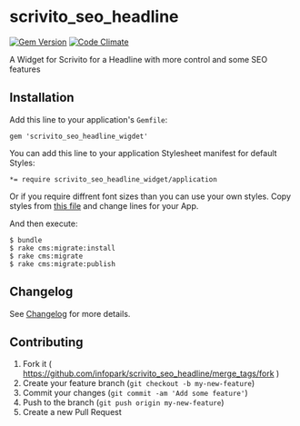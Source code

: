 scrivito_seo_headline
=====================

[![Gem Version](https://badge.fury.io/rb/scrivito_seo_headline.svg)](http://badge.fury.io/rb/scrivito_seo_headline)
[![Code Climate](https://codeclimate.com/github/gertimon/scrivito_seo_headline/badges/gpa.svg)](https://codeclimate.com/github/gertimon/scrivito_seo_headline)

A Widget for Scrivito for a Headline with more control and some SEO features

## Installation

Add this line to your application's `Gemfile`:

    gem 'scrivito_seo_headline_wigdet'

You can add this line to your application Stylesheet manifest for default Styles:

    *= require scrivito_seo_headline_widget/application

Or if you require diffrent font sizes than you can use your own styles. Copy styles from [this file](https://github.com/gertimon/scrivito_seo_headline/blob/master/app/assets/stylesheets/scrivito_seo_headline/application.css) and change lines for your App.

And then execute:

    $ bundle
    $ rake cms:migrate:install
    $ rake cms:migrate
    $ rake cms:migrate:publish

## Changelog
See [Changelog](https://github.com/gertimon/scrivito_seo_headlin_widget/blob/master/CHANGELOG.md) for more
details.

## Contributing

1. Fork it ( https://github.com/infopark/scrivito_seo_headline/merge_tags/fork )
2. Create your feature branch (`git checkout -b my-new-feature`)
3. Commit your changes (`git commit -am 'Add some feature'`)
4. Push to the branch (`git push origin my-new-feature`)
5. Create a new Pull Request